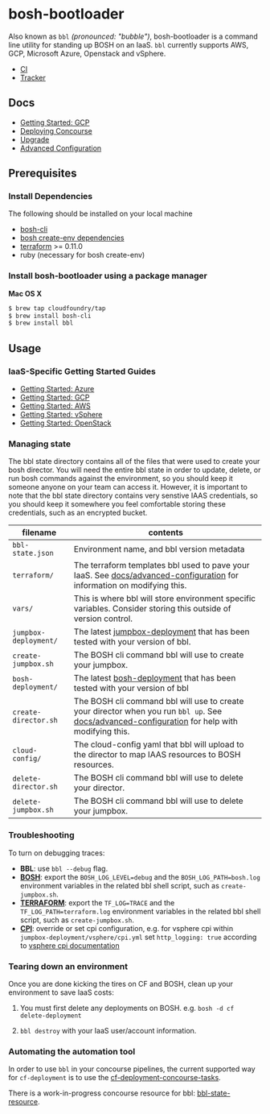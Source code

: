# bosh-bootloader
Also known as `bbl` *(pronounced: "bubble")*, bosh-bootloader is a command line utility for standing up BOSH
on an IaaS. `bbl` currently supports AWS, GCP, Microsoft Azure, Openstack and vSphere.

* [CI](https://infra.ci.cf-app.com/teams/main/pipelines/bosh-bootloader/)
* [Tracker](https://www.pivotaltracker.com/n/projects/1488988)

## Docs

- [Getting Started: GCP](docs/getting-started-gcp.md)
- [Deploying Concourse](docs/concourse.md)
- [Upgrade](docs/upgrade.md)
- [Advanced Configuration](docs/advanced-configuration.md)

## Prerequisites

### Install Dependencies

The following should be installed on your local machine
- [bosh-cli](https://bosh.io/docs/cli-v2.html)
- [bosh create-env dependencies](https://bosh.io/docs/cli-env-deps.html)
- [terraform](https://www.terraform.io/downloads.html) >= 0.11.0
- ruby (necessary for bosh create-env)

### Install bosh-bootloader using a package manager

**Mac OS X**

```sh
$ brew tap cloudfoundry/tap
$ brew install bosh-cli
$ brew install bbl
```

## Usage

### IaaS-Specific Getting Started Guides
- [Getting Started: Azure](docs/getting-started-azure.md)
- [Getting Started: GCP](docs/getting-started-gcp.md)
- [Getting Started: AWS](docs/getting-started-aws.md)
- [Getting Started: vSphere](docs/getting-started-vsphere.md)
- [Getting Started: OpenStack](docs/getting-started-openstack.md)

### Managing state

The bbl state directory contains all of the files that were used to create your
bosh director. You will need the entire bbl state in order to update, delete, or
run bosh commands against the environment, so you should keep it someone anyone
on your team can access it. However, it is important to note that the bbl state
directory contains very senstive IAAS credentials, so you should keep it
somewhere you feel comfortable storing these credentials, such as an encrypted
bucket.

 filename |  contents
------------ | -------------
``bbl-state.json`` | Environment name, and bbl version metadata
``terraform/`` | The terraform templates bbl used to pave your IaaS. See [docs/advanced-configuration](docs/advanced-configuration.md#terraform) for information on modifying this. 
``vars/`` | This is where bbl will store environment specific variables. Consider storing this outside of version control.
``jumpbox-deployment/`` | The latest [jumpbox-deployment](http://github.com/cloudfoundry/jumpbox-deployment) that has been tested with your version of bbl.
``create-jumpbox.sh`` | The BOSH cli command bbl will use to create your jumpbox.
``bosh-deployment/`` | The latest [bosh-deployment](http://github.com/cloudfoundry/bosh-deployment) that has been tested with your version of bbl
``create-director.sh`` | The BOSH cli command bbl will use to create your director when you run `bbl up`. See [docs/advanced-configuration](docs/advanced-configuration.md#opsfile) for help with modifying this.
``cloud-config/``| The cloud-config yaml that bbl will upload to the director to map IAAS resources to BOSH resources.
``delete-director.sh`` | The BOSH cli command bbl will use to delete your director.
``delete-jumpbox.sh`` | The BOSH cli command bbl will use to delete your jumpbox.

### Troubleshooting

To turn on debugging traces:
- **BBL**: use `bbl --debug` flag.
- [**BOSH**](https://bosh.io/docs/build-cpi/#debugging): export the `BOSH_LOG_LEVEL=debug` and the `BOSH_LOG_PATH=bosh.log` environment variables in the related bbl shell script, such as `create-jumpbox.sh`.
- [**TERRAFORM**](https://developer.hashicorp.com/terraform/internals/debugging): export the `TF_LOG=TRACE` and the `TF_LOG_PATH=terraform.log` environment variables in the related bbl shell script, such as `create-jumpbox.sh`.
- [**CPI**](https://bosh.io/docs/build-cpi/#debugging): override or set cpi configuration, e.g. for vsphere cpi within `jumpbox-deployment/vsphere/cpi.yml` set `http_logging: true` according to [vsphere cpi documentation](https://bosh.io/docs/vsphere-cpi/#global)  

### Tearing down an environment

Once you are done kicking the tires on CF and BOSH, clean up your environment to save IaaS costs:

1. You must first delete any deployments on BOSH. e.g. `bosh -d cf delete-deployment`

1. `bbl destroy` with your IaaS user/account information.

### Automating the automation tool

In order to use `bbl` in your concourse pipelines, the current supported way
for `cf-deployment` is to use the
[cf-deployment-concourse-tasks](https://github.com/cloudfoundry/cf-deployment-concourse-tasks).

There is a work-in-progress concourse resource for bbl:
[bbl-state-resource](https://github.com/cloudfoundry/bbl-state-resource).

